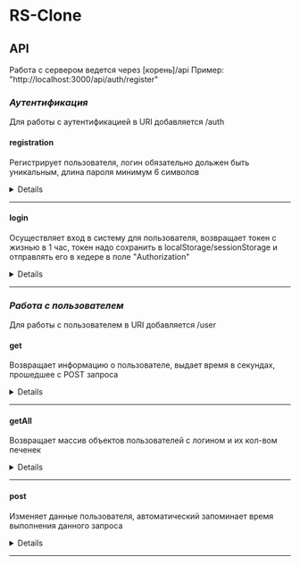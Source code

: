# RS-Clone

## API

Работа с сервером ведется через [корень]/api
Пример: "http://localhost:3000/api/auth/register"

### **_Аутентификация_**

Для работы с аутентификацией в URI добавляется /auth

#### **registration**

Регистрирует пользователя, логин обязательно дольжен быть уникальным, длина пароля минимум 6 символов

<details>

- **URL**

  /register

- **Method:**

  `POST`

- **Headers:**

  `'Content-Type': 'application/json'`

- **Data Params**

  ```typescript
    {
      login: string,
      password: string
    }
  ```

- **Success Response:**

  - **Code:** 201 OK <br />
    **Content:**

    ```json
    {
      "message": "Пользователь создан"
    }
    ```

</details>

---

#### **login**

Осуществляет вход в систему для пользователя, возвращает токен с жизнью в 1 час, токен надо сохранить в localStorage/sessionStorage
и отправлять его в хедере в поле "Authorization"

<details>

- **URL**

  /login

- **Method:**

  `POST`

- **Headers:**

  `'Content-Type': 'application/json'`

- **Data Params**

  ```typescript
    {
      login: string,
      password: string
    }
  ```

- **Success Response:**

  - **Code:** 200 OK <br />
    **Content:**

    ```json
    {
      "message": "Вы успешно вошли в систему",
      "token": "Bearer eyJhbGciOiJIUzI1NiIsInR5cCI6IkpXVCJ9.eyJsb2dpbiI6InRlc3QiLCJ1c2VySWQiOiI2M2VlNWUzYjk4N2UzZmJlNTI0YWI2ZjAiLCJpYXQiOjE2NzY1NjYwODAsImV4cCI6MTY3NjU2OTY4MH0.3667GnwsbX7CR3PYSbu6ZYapXwJHG3Yz1O_jNWwIIa8"
    }
    ```

## </details>

---

### **_Работа с пользователем_**

Для работы с пользователем в URI добавляется /user

#### **get**

Возвращает информацию о пользователе, выдает время в секундах, прошедшее с POST запроса

<details>

- **URL**

  /get

- **Method:**

  `GET`

- **Headers:**

  `'Authorization': 'Bearer eyJhbGciOiJIUzI1NiIsInR5cCI6IkpXVCJ9.eyJsb2dpbiI6InRlc3QiLCJ1c2VySWQiOiI2M2VlNWUzYjk4N2UzZmJlNTI0YWI2ZjAiLCJpYXQiOjE2NzY1NjYwODAsImV4cCI6MTY3NjU2OTY4MH0.3667GnwsbX7CR3PYSbu6ZYapXwJHG3Yz1O_jNWwIIa8'`

- **Data Params**

  `NONE`

- **Success Response:**

  - **Code:** 200 OK <br />
    **Content:**

    ```json
    {
      "message": "Данные получены",
      "data": {
        "boosters": {
          "doubleCost": 2,
          "changeSpeed": 3,
          "blow": 0
        },
        "factories": {
          "factoryS": {
            "bought": false,
            "level": 0
          },
          "factoryM": {
            "bought": true,
            "level": 0
          },
          "factoryL": {
            "bought": false,
            "level": 0
          }
        },
        "cookiesCount": 2
      },
      "timeHasPassed": 9
    }
    ```

</details>

---

#### **getAll**

Возвращает массив объектов пользователей с логином и их кол-вом печенек

<details>

- **URL**

  /get

- **Method:**

  `GET`

- **Headers:**

  `NONE`

- **Data Params**

  `NONE`

- **Success Response:**

  - **Code:** 200 OK <br />
    **Content:**

    ```json
    {
      "message": "Данные получены",
      "data": [
        {
          "login": "test1",
          "cookies": 25
        },
        {
          "login": "test2",
          "cookies": 2
        }
      ]
    }
    ```

</details>

---

#### **post**

Изменяет данные пользователя, автоматический запоминает время выполнения данного запроса

<details>

- **URL**

  /post

- **Method:**

  `POST`

- **Headers:**

  `'Content-Type': 'application/json'`
  `'Authorization': 'Bearer eyJhbGciOiJIUzI1NiIsInR5cCI6IkpXVCJ9.eyJsb2dpbiI6InRlc3QiLCJ1c2VySWQiOiI2M2VlNWUzYjk4N2UzZmJlNTI0YWI2ZjAiLCJpYXQiOjE2NzY1NjYwODAsImV4cCI6MTY3NjU2OTY4MH0.3667GnwsbX7CR3PYSbu6ZYapXwJHG3Yz1O_jNWwIIa8'`

- **Data Params**

  ```json
  {
    "data": {
      "boosters": {
        "doubleCost": 2,
        "changeSpeed": 3,
        "blow": 0
      },
      "factories": {
        "factoryS": {
          "bought": false,
          "level": 0
        },
        "factoryM": {
          "bought": true,
          "level": 0
        },
        "factoryL": {
          "bought": false,
          "level": "asdas"
        }
      },
      "cookiesCount": 25
    }
  }
  ```

- **Success Response:**

  - **Code:** 202 OK <br />
    **Content:**

    ```json
    {
      "message": "Данные обновлены",
      "updatedUser": {
        "acknowledged": true,
        "modifiedCount": 1,
        "upsertedId": null,
        "upsertedCount": 0,
        "matchedCount": 1
      }
    }
    ```

</details>

---
